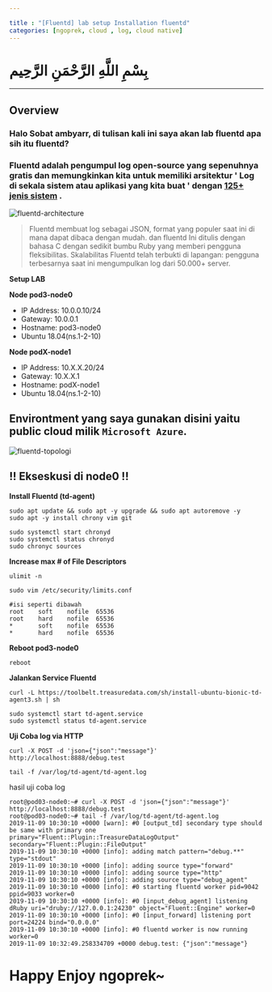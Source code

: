 ```yaml
---

title : "[Fluentd] lab setup Installation fluentd"
categories: [ngoprek, cloud , log, cloud native]
---
```

# بِسْمِ اللَّهِ الرَّحْمَنِ الرَّحِيم
---
## Overview

### Halo Sobat ambyarr, di tulisan kali ini saya akan lab fluentd apa sih itu fluentd?

### Fluentd adalah pengumpul log open-source yang sepenuhnya gratis dan memungkinkan kita untuk memiliki arsitektur ' Log di sekala sistem atau aplikasi yang kita buat ' dengan [125+ jenis sistem](https://www.fluentd.org/plugins) .

![fluentd-architecture](https://blobscdn.gitbook.com/v0/b/gitbook-28427.appspot.com/o/assets%2F-LR7OsqPORtP86IQxs6E%2F-LWNPJuIG9Ym5ELlFCti%2F-LWNPOPNQ1l9hvoJ2FIp%2Ffluentd-architecture.png?generation=1547671545415964&alt=media)

> Fluentd membuat log sebagai JSON, format yang populer saat ini di mana dapat dibaca dengan mudah. dan fluentd Ini ditulis dengan bahasa C dengan sedikit bumbu Ruby yang memberi pengguna fleksibilitas. Skalabilitas Fluentd telah terbukti di lapangan: pengguna terbesarnya saat ini mengumpulkan log dari 50.000+ server.



**Setup LAB**

**Node pod3-node0** 
* IP Address: 10.0.0.10/24 
* Gateway: 10.0.0.1
* Hostname: pod3-node0
* Ubuntu 18.04(ns.1-2-10)

**Node podX-node1** 
* IP Address: 10.X.X.20/24
* Gateway: 10.X.X.1
* Hostname: podX-node1
* Ubuntu 18.04(ns.1-2-10)

## Environtment yang saya gunakan disini yaitu public cloud milik `Microsoft Azure`.


![fluentd-topologi](https://raw.githubusercontent.com/ammarun11/ammarun11.github.io/master/static/img/_posts/3-fl-adm-A.png)

## !! Ekseskusi di node0 !! ##

**Install Fluentd (td-agent)**
```shell
sudo apt update && sudo apt -y upgrade && sudo apt autoremove -y
sudo apt -y install chrony vim git

sudo systemctl start chronyd
sudo systemctl status chronyd
sudo chronyc sources
```

**Increase max # of File Descriptors**
```shell
ulimit -n
```
```shell
sudo vim /etc/security/limits.conf

#isi seperti dibawah
root    soft    nofile  65536
root    hard    nofile  65536
*       soft    nofile  65536
*       hard    nofile  65536
```

**Reboot pod3-node0**
```shell
reboot
```

**Jalankan Service Fluentd**
```shell
curl -L https://toolbelt.treasuredata.com/sh/install-ubuntu-bionic-td-agent3.sh | sh

sudo systemctl start td-agent.service
sudo systemctl status td-agent.service
```

**Uji Coba log via HTTP**
```shell
curl -X POST -d 'json={"json":"message"}' http://localhost:8888/debug.test

tail -f /var/log/td-agent/td-agent.log
```

hasil uji coba log 
```shell
root@pod03-node0:~# curl -X POST -d 'json={"json":"message"}' http://localhost:8888/debug.test
root@pod03-node0:~# tail -f /var/log/td-agent/td-agent.log
2019-11-09 10:30:10 +0000 [warn]: #0 [output_td] secondary type should be same with primary one primary="Fluent::Plugin::TreasureDataLogOutput" secondary="Fluent::Plugin::FileOutput"
2019-11-09 10:30:10 +0000 [info]: adding match pattern="debug.**" type="stdout"
2019-11-09 10:30:10 +0000 [info]: adding source type="forward"
2019-11-09 10:30:10 +0000 [info]: adding source type="http"
2019-11-09 10:30:10 +0000 [info]: adding source type="debug_agent"
2019-11-09 10:30:10 +0000 [info]: #0 starting fluentd worker pid=9042 ppid=9033 worker=0
2019-11-09 10:30:10 +0000 [info]: #0 [input_debug_agent] listening dRuby uri="druby://127.0.0.1:24230" object="Fluent::Engine" worker=0
2019-11-09 10:30:10 +0000 [info]: #0 [input_forward] listening port port=24224 bind="0.0.0.0"
2019-11-09 10:30:10 +0000 [info]: #0 fluentd worker is now running worker=0
2019-11-09 10:32:49.258334709 +0000 debug.test: {"json":"message"}
```


# Happy Enjoy ngoprek~
